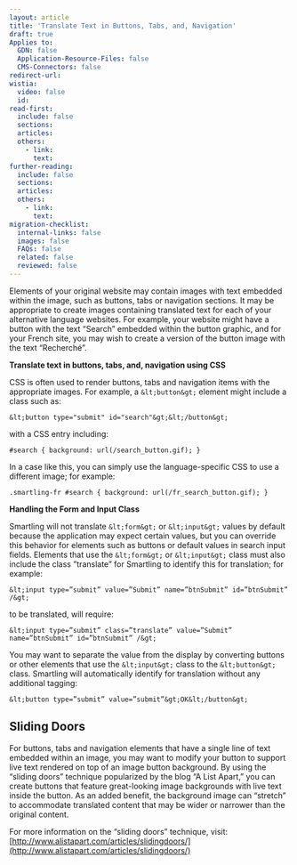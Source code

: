 ```yaml
---
layout: article
title: 'Translate Text in Buttons, Tabs, and, Navigation'
draft: true
Applies to:
  GDN: false
  Application-Resource-Files: false
  CMS-Connectors: false
redirect-url:
wistia:
  video: false
  id:
read-first:
  include: false
  sections:
  articles:
  others:
    - link:
      text:
further-reading:
  include: false
  sections:
  articles:
  others:
    - link:
      text:
migration-checklist:
  internal-links: false
  images: false
  FAQs: false
  related: false
  reviewed: false
---
```



Elements of your original website may contain images with text embedded within the image, such as buttons, tabs or navigation sections. It may be appropriate to create images containing translated text for each of your alternative language websites. For example, your website might have a button with the text “Search” embedded within the button graphic, and for your French site, you may wish to create a version of the button image with the text “Recherch&eacute;”.

**Translate text in buttons, tabs, and, navigation using CSS**

CSS is often used to render buttons, tabs and navigation items with the appropriate images. For example, a `&lt;button&gt;` element might include a class such as:

~~~
&lt;button type="submit" id="search"&gt;&lt;/button&gt;
~~~

with a CSS entry including:

~~~
#search { background: url(/search_button.gif); }
~~~

In a case like this, you can simply use the language-specific CSS to use a different image; for example:

~~~
.smartling-fr #search { background: url(/fr_search_button.gif); }
~~~

**Handling the Form and Input Class**

Smartling will not translate `&lt;form&gt;` or `&lt;input&gt;` values by default because the application may expect certain values, but you can override this behavior for elements such as buttons or default values in search input fields. Elements that use the `&lt;form&gt;` or `&lt;input&gt;` class must also include the class ”translate” for Smartling to identify this for translation; for example:

~~~
&lt;input type=”submit” value=”Submit” name=”btnSubmit” id=”btnSubmit” /&gt;
~~~

to be translated, will require:&nbsp;

~~~
&lt;input type=”submit” class=”translate” value=”Submit” name=”btnSubmit” id=”btnSubmit” /&gt;
~~~

You may want to separate the value from the display by converting buttons or other elements that use the `&lt;input&gt;` class to the `&lt;button&gt;` class. Smartling will automatically identify for translation without any additional tagging:&nbsp;

~~~
&lt;button type=”submit” value=”submit”&gt;OK&lt;/button&gt;
~~~

## Sliding Doors

For buttons, tabs and navigation elements that have a single line of text embedded within an image, you may want to modify your button to support live text rendered on top of an image button background. By using the “sliding doors” technique popularized by the blog “A List Apart,” you can create buttons that feature great-looking image backgrounds with live text inside the button. As an added benefit, the background image can “stretch” to accommodate translated content that may be wider or narrower than the original content.

For more information on the “sliding doors” technique, visit: [http://www.alistapart.com/articles/slidingdoors/](http://www.alistapart.com/articles/slidingdoors/)